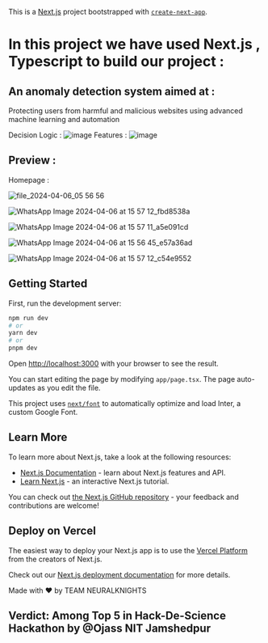 This is a [Next.js](https://nextjs.org/) project bootstrapped with [`create-next-app`](https://github.com/vercel/next.js/tree/canary/packages/create-next-app).

# In this project we have used Next.js , Typescript to build our project : 
## An anomaly detection system aimed at : 
Protecting users from harmful and 
malicious websites using advanced 
machine learning and automation

Decision Logic : 
![image](https://github.com/Ojass-2024-Hack-de-Science/NeuralKnights/assets/116994984/be1d72ae-a901-4a6c-85e2-057748cb8bc4)
Features : 
![image](https://github.com/Ojass-2024-Hack-de-Science/NeuralKnights/assets/116994984/0989e03d-8506-4460-8637-ebc691477045)

## Preview  :  

Homepage : 

![file_2024-04-06_05 56 56](https://github.com/Ojass-2024-Hack-de-Science/NeuralKnights/assets/116994984/631f198d-8059-4076-a831-17b8c632df7a)

![WhatsApp Image 2024-04-06 at 15 57 12_fbd8538a](https://github.com/Ojass-2024-Hack-de-Science/NeuralKnights/assets/116994984/2415999e-4d87-46f0-8863-21d8dcec3e72) 

![WhatsApp Image 2024-04-06 at 15 57 11_a5e091cd](https://github.com/Ojass-2024-Hack-de-Science/NeuralKnights/assets/116994984/75186266-142f-4458-94f2-46de8ba8b8bf)

![WhatsApp Image 2024-04-06 at 15 56 45_e57a36ad](https://github.com/Ojass-2024-Hack-de-Science/NeuralKnights/assets/116994984/44727f12-cf73-460a-b377-c3ff0e4f9c84)

![WhatsApp Image 2024-04-06 at 15 57 12_c54e9552](https://github.com/Ojass-2024-Hack-de-Science/NeuralKnights/assets/116994984/fb97209b-efe0-443b-b359-08892b0104b8)



## Getting Started

First, run the development server:

```bash
npm run dev
# or
yarn dev
# or
pnpm dev
```

Open [http://localhost:3000](http://localhost:3000) with your browser to see the result.

You can start editing the page by modifying `app/page.tsx`. The page auto-updates as you edit the file.

This project uses [`next/font`](https://nextjs.org/docs/basic-features/font-optimization) to automatically optimize and load Inter, a custom Google Font.

## Learn More

To learn more about Next.js, take a look at the following resources:

- [Next.js Documentation](https://nextjs.org/docs) - learn about Next.js features and API.
- [Learn Next.js](https://nextjs.org/learn) - an interactive Next.js tutorial.

You can check out [the Next.js GitHub repository](https://github.com/vercel/next.js/) - your feedback and contributions are welcome!

## Deploy on Vercel

The easiest way to deploy your Next.js app is to use the [Vercel Platform](https://vercel.com/new?utm_medium=default-template&filter=next.js&utm_source=create-next-app&utm_campaign=create-next-app-readme) from the creators of Next.js.

Check out our [Next.js deployment documentation](https://nextjs.org/docs/deployment) for more details.

Made with ❤️ by TEAM NEURALKNIGHTS
## Verdict: Among Top 5 in Hack-De-Science Hackathon by @Ojass NIT Jamshedpur
